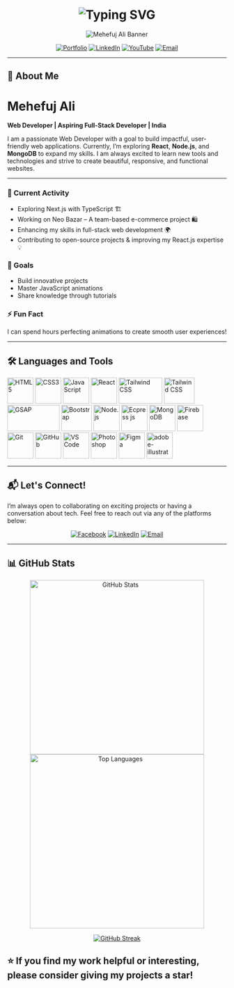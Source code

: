  <h1 align="center">  
  <img src="https://readme-typing-svg.demolab.com? font=Fira+Code&weight=500&size=36&duration=6000&pause=500&color=FFA902&center=true&vCenter=true&width=620&lines=Hi%2C+I'm+Mehefuj+Ali+%F0%9F%91%8B;Web+Developer" alt="Typing SVG" />
</h1> 
 
 
  
  

  

<p align="center">
  <img src="https://i.imgur.com/vvyA8Ib.png" alt="Mehefuj Ali Banner" />
</p>

<p align="center">
  <a href="https://mehefujali.com" target="_blank"><img src="https://img.shields.io/badge/Portfolio-Visit-green?style=for-the-badge&logo=internet-explorer" alt="Portfolio"></a>
  <a href="https://www.linkedin.com/in/mehefujali"><img src="https://img.shields.io/badge/LinkedIn-Connect-blue?style=for-the-badge&logo=linkedin" alt="LinkedIn"></a>
  <a href="https://youtube.com/@mehefuj-ali?si=8g1rTFGoZ4ANMaFU"><img src="https://img.shields.io/badge/YouTube-Subscribe-red?style=for-the-badge&logo=youtube" alt="YouTube"></a>
  <a href="mailto:mehefujalim@gmail.com"><img src="https://img.shields.io/badge/Email-Contact-blue?style=for-the-badge&logo=gmail" alt="Email"></a> 
</p>
 
---



## 🎨 About Me

# Mehefuj Ali

**Web Developer | Aspiring Full-Stack Developer | India**

I am a passionate Web Developer with a goal to build impactful, user-friendly web applications. Currently, I’m exploring **React**, **Node.js**, and **MongoDB** to expand my skills. I am always excited to learn new tools and technologies and strive to create beautiful, responsive, and functional websites.

---

### 🚀 Current Activity
- Exploring Next.js with TypeScript 🏗️
- Working on Neo Bazar – A team-based e-commerce project 🛍️
- Enhancing my skills in full-stack web development 🌍
- Contributing to open-source projects & improving my React.js expertise 💡

### 🎯 Goals
- Build innovative projects
- Master JavaScript animations
- Share knowledge through tutorials

### ⚡ Fun Fact
I can spend hours perfecting animations to create smooth user experiences!
 
---
## 🛠️ Languages and Tools

<p align="left"> 
  <img src="https://cdn.jsdelivr.net/gh/devicons/devicon/icons/html5/html5-original.svg" alt="HTML5" width="60" height="60"/>
  <img src="https://cdn.jsdelivr.net/gh/devicons/devicon/icons/css3/css3-original.svg" alt="CSS3" width="60" height="60"/>
  <img src="https://cdn.jsdelivr.net/gh/devicons/devicon/icons/javascript/javascript-original.svg" alt="JavaScript" width="60" height="60"/>
  <img src="https://cdn.jsdelivr.net/gh/devicons/devicon/icons/react/react-original.svg" alt="React" width="60" height="60"/>
  <img src="https://upload.wikimedia.org/wikipedia/commons/thumb/d/d5/Tailwind_CSS_Logo.svg/2560px-Tailwind_CSS_Logo.svg.png" alt="Tailwind CSS" width="100" height="60"/>
  <img src="https://i.imgur.com/MokK8Ii.png" alt="Tailwind CSS" width="70" height="60"/>
  <img src="https://static.wikia.nocookie.net/logopedia/images/a/a5/GSAP_2023.svg/revision/latest/scale-to-width-down/300?cb=20231024190052" alt="GSAP" width="120" height="60"/>
  <img src="https://upload.wikimedia.org/wikipedia/commons/thumb/b/b2/Bootstrap_logo.svg/2560px-Bootstrap_logo.svg.png" alt="Bootstrap" width="70" height="60"/>
  <img src="https://cdn.jsdelivr.net/gh/devicons/devicon/icons/nodejs/nodejs-original.svg" alt="Node.js" width="60" height="60"/>
  <img src="https://i.imgur.com/jX0Q8an.png" alt="Ecpress js" width="60" height="60"/>
  <img src="https://cdn.jsdelivr.net/gh/devicons/devicon/icons/mongodb/mongodb-original.svg" alt="MongoDB" width="60" height="60"/>
  <img src="https://cdn.jsdelivr.net/gh/devicons/devicon/icons/firebase/firebase-plain.svg" alt="Firebase" width="60" height="60"/>
  <img src="https://cdn.jsdelivr.net/gh/devicons/devicon/icons/git/git-original.svg" alt="Git" width="60" height="60"/>
  <img src="https://i.imgur.com/qVRcYIC.png" alt="GitHub" width="60" height="60"/>
  
  <img src="https://cdn.jsdelivr.net/gh/devicons/devicon/icons/vscode/vscode-original.svg" alt="VS Code" width="60" height="60"/>
  <img src="https://logodownload.org/wp-content/uploads/2019/10/adobe-photoshop-logo.png" alt="Photoshop" width="60" height="60"/>

  <img src="https://cdn.jsdelivr.net/gh/devicons/devicon/icons/figma/figma-original.svg" alt="Figma" width="60" height="60"/>
  <img src="https://cdn-1.webcatalog.io/catalog/adobe-illustrator/adobe-illustrator-icon-filled-256.png?v=1714773017471" alt="adobe-illustrator" width="60" height="60"/>
</p>


---









## 📬 Let's Connect!

I’m always open to collaborating on exciting projects or having a conversation about tech. Feel free to reach out via any of the platforms below:

<p align="center">
  <a href="https://www.facebook.com/share/xK94t1TizJUFJmX7/?mibextid=qi2Omg"><img src="https://img.shields.io/badge/Facebook-Connect-blue?style=for-the-badge&logo=facebook" alt="Facebook"></a>
  <a href="https://www.linkedin.com/in/mehefuj-ali-232741306"><img src="https://img.shields.io/badge/LinkedIn-Connect-blue?style=for-the-badge&logo=linkedin" alt="LinkedIn"></a>
  <a href="mailto:mehefujalim@gmail.com"><img src="https://img.shields.io/badge/Email-Contact-green?style=for-the-badge&logo=gmail" alt="Email"></a>
</p>

---
## 📊 GitHub Stats

<p align="center">
  <img src="https://github-readme-stats-sigma-five.vercel.app/api?username=mehefujali&show_icons=true&theme=radical" alt="GitHub Stats" width="400" />
  <img src="https://github-readme-stats-sigma-five.vercel.app/api/top-langs/?username=mehefujali&layout=compact&theme=radical" alt="Top Languages" width="400" />
</p>

<p align="center">
 <a  href="https://github.com/mehefujali" >
  <img src="https://github-readme-streak-stats.herokuapp.com/?user=mehefujali&theme=radical" alt="GitHub Streak" />
</a>
</p>

⭐ **If you find my work helpful or interesting, please consider giving my projects a star!**
---
